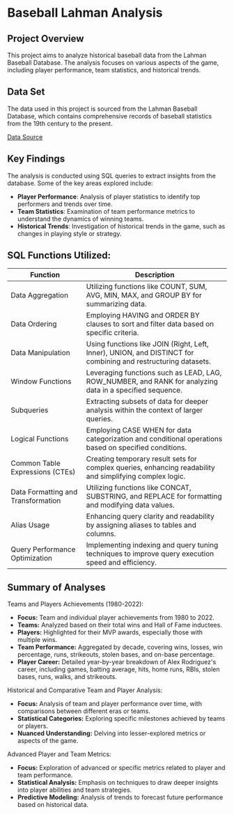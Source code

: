 # Baseball Lahman Analysis

## Project Overview
This project aims to analyze historical baseball data from the Lahman Baseball Database. The analysis focuses on various aspects of the game, including player performance, team statistics, and historical trends.

## Data Set
The data used in this project is sourced from the Lahman Baseball Database, which contains comprehensive records of baseball statistics from the 19th century to the present. 

[Data Source](https://github.com/jknecht/baseball-archive-sqlite](https://github.com/jknecht/baseball-archive-sqlite/releases/tag/2022))

## Key Findings
The analysis is conducted using SQL queries to extract insights from the database. Some of the key areas explored include:

- **Player Performance**: Analysis of player statistics to identify top performers and trends over time.
- **Team Statistics**: Examination of team performance metrics to understand the dynamics of winning teams.
- **Historical Trends**: Investigation of historical trends in the game, such as changes in playing style or strategy.

## SQL Functions Utilized:

| Function                              | Description                                                                                   |
|---------------------------------------|-----------------------------------------------------------------------------------------------|
| Data Aggregation                      | Utilizing functions like COUNT, SUM, AVG, MIN, MAX, and GROUP BY for summarizing data.         |
| Data Ordering                        | Employing HAVING and ORDER BY clauses to sort and filter data based on specific criteria.      |
| Data Manipulation                     | Using functions like JOIN (Right, Left, Inner), UNION, and DISTINCT for combining and restructuring datasets. |
| Window Functions                      | Leveraging functions such as LEAD, LAG, ROW_NUMBER, and RANK for analyzing data in a specified sequence. |
| Subqueries                            | Extracting subsets of data for deeper analysis within the context of larger queries.           |
| Logical Functions                     | Employing CASE WHEN for data categorization and conditional operations based on specified conditions. |
| Common Table Expressions (CTEs)      | Creating temporary result sets for complex queries, enhancing readability and simplifying complex logic. |
| Data Formatting and Transformation   | Utilizing functions like CONCAT, SUBSTRING, and REPLACE for formatting and modifying data values. |
| Alias Usage                           | Enhancing query clarity and readability by assigning aliases to tables and columns.            |
| Query Performance Optimization       | Implementing indexing and query tuning techniques to improve query execution speed and efficiency. |


## Summary of Analyses

Teams and Players Achievements (1980-2022):

- **Focus:** Team and individual player achievements from 1980 to 2022.
- **Teams:** Analyzed based on their total wins and Hall of Fame inductees.
- **Players:** Highlighted for their MVP awards, especially those with multiple wins.
- **Team Performance:** Aggregated by decade, covering wins, losses, win percentage, runs, strikeouts, stolen bases, and on-base percentage.
- **Player Career:** Detailed year-by-year breakdown of Alex Rodriguez's career, including games, batting average, hits, home runs, RBIs, stolen bases, runs, walks, and strikeouts.

Historical and Comparative Team and Player Analysis:

- **Focus:** Analysis of team and player performance over time, with comparisons between different eras or teams.
- **Statistical Categories:** Exploring specific milestones achieved by teams or players.
- **Nuanced Understanding:** Delving into lesser-explored metrics or aspects of the game.

Advanced Player and Team Metrics:

- **Focus:** Exploration of advanced or specific metrics related to player and team performance.
- **Statistical Analysis:** Emphasis on techniques to draw deeper insights into player abilities and team strategies.
- **Predictive Modeling:** Analysis of trends to forecast future performance based on historical data.


